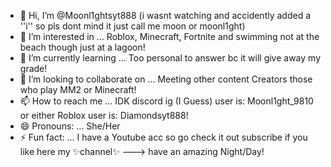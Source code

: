 - 👋 Hi, I’m @Moonl1ghtsyt888 (i wasnt watching and accidently added a ''i'' so pls dont mind it just call me moon or moonl1ght)
- 👀 I’m interested in ... Roblox, Minecraft, Fortnite and swimming not at the beach though just at a lagoon!
- 🌱 I’m currently learning ... Too personal to answer bc it will give away my grade!
- 💞️ I’m looking to collaborate on ... Meeting other content Creators those who play MM2 or Minecraft!
- 📫 How to reach me ... IDK discord ig (I Guess) user is: Moonl1ght_9810 or either Roblox user is: Diamondsyt888!
- 😄 Pronouns: ... She/Her
- ⚡ Fun fact: ... I have a Youtube acc so go check it out subscribe if you like here my ✨channel✨
---> [
](https://www.youtube.com/@itzzgoldy) have an amazing Night/Day!
